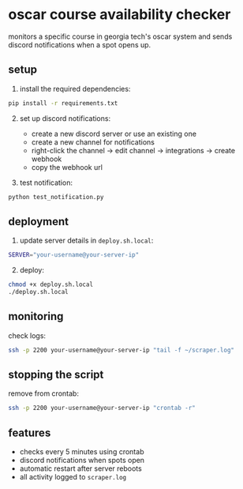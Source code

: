 # oscar course availability checker

monitors a specific course in georgia tech's oscar system and sends discord notifications when a spot opens up.

## setup

1. install the required dependencies:
```bash
pip install -r requirements.txt
```

2. set up discord notifications:
   - create a new discord server or use an existing one
   - create a new channel for notifications
   - right-click the channel → edit channel → integrations → create webhook
   - copy the webhook url

3. test notification:
```bash
python test_notification.py
```

## deployment

1. update server details in `deploy.sh.local`:
```bash
SERVER="your-username@your-server-ip"
```

2. deploy:
```bash
chmod +x deploy.sh.local
./deploy.sh.local
```

## monitoring

check logs:
```bash
ssh -p 2200 your-username@your-server-ip "tail -f ~/scraper.log"
```

## stopping the script

remove from crontab:
```bash
ssh -p 2200 your-username@your-server-ip "crontab -r"
```

## features

- checks every 5 minutes using crontab
- discord notifications when spots open
- automatic restart after server reboots
- all activity logged to `scraper.log`

